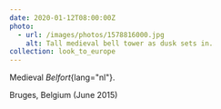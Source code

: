 ```yaml
---
date: 2020-01-12T08:00:00Z
photo:
  - url: /images/photos/1578816000.jpg
    alt: Tall medieval bell tower as dusk sets in.
collection: look_to_europe
---
```

Medieval *Belfort*{lang="nl"}.

Bruges, Belgium (June 2015)
